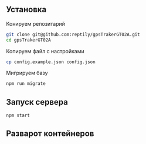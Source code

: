## Установка

Конируем репозитарий
```bash
git clone git@github.com:reptily/gpsTrakerGT02A.git
cd gpsTrakerGT02A
```

Копируем файл с настройками
```bash
cp config.example.json config.json
```

Мигрируем базу
```bash
npm run migrate
```

## Запуск сервера

```bash
npm start
```

## Разварот контейнеров
